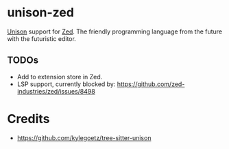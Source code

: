 # unison-zed

[Unison](https://www.unison-lang.org/) support for [Zed](https://zed.dev/). The friendly programming language from the future with the futuristic editor.

## TODOs

- Add to extension store in Zed.
- LSP support, currently blocked by: https://github.com/zed-industries/zed/issues/8498

# Credits

- https://github.com/kylegoetz/tree-sitter-unison

